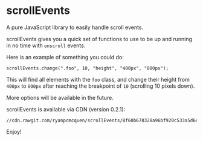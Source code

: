 # scrollEvents
A pure JavaScript library to easily handle scroll events.

scrollEvents gives you a quick set of functions to use to be up and running in no time with `onscroll` events.

Here is an example of something you could do:

    scrollEvents.change(".foo", 10, "height", "400px", "800px");

This will find all elements with the `foo` class, and change their height from `400px` to `800px` after reaching the breakpoint of `10` (scrolling 10 pixels down).

More options will be available in the future.

scrollEvents is available via CDN (version 0.2.1):

    //cdn.rawgit.com/ryanpcmcquen/scrollEvents/8f60b678328a96bf920c533a5d6ebc8528ca7c67/scrollEvents.js

Enjoy!
